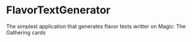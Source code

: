 # FlavorTextGenerator
The simplest application that generates flavor texts writter on Magic: The Gathering cards
